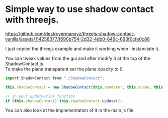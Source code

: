 ﻿# Simple way to use shadow contact with threejs.

https://github.com/destroyermanxyz/threejs-shadow-contact-vanilla/assets/114258377/f690b754-2d32-4db0-849c-693f0cfe0c88

I just copied the threejs example and make it working when i instanciate it.

You can tweak values from the gui and after modify it at the top of the ShadowContact.js\
To make the plane transparent set the plane opacity to 0.

```js
import ShadowContact from "./ShadowContact";

this.shadowContact = new ShadowContact(this.renderer, this.scene, this.gui); // gui is optional

// in your update/tick function
if (this.shadowContact) this.shadowContact.update();
```

You can also look at the implementation of it in the main.js file.
